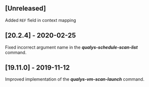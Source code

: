## [Unreleased]
Added `REF` field in context mapping

## [20.2.4] - 2020-02-25
Fixed incorrect argument name in the ***qualys-schedule-scan-list*** command.

## [19.11.0] - 2019-11-12
Improved implementation of the ***qualys-vm-scan-launch*** command.
